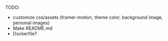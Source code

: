 TODO:
- customize css/assets (framer-motion, theme color, background image, personal images)
- Make README.md
- Dockerfile?
